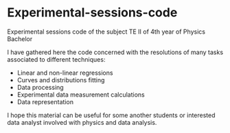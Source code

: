 # Experimental-sessions-code
Experimental sessions code of the subject TE II of 4th year of Physics Bachelor

I have gathered here the code concerned with the resolutions of many tasks associated to different techniques:

- Linear and non-linear regressions 
- Curves and distributions fitting 
- Data processing
- Experimental data measurement calculations
- Data representation

I hope this material can be useful for some another students or interested data analyst involved with physics and data analysis.
